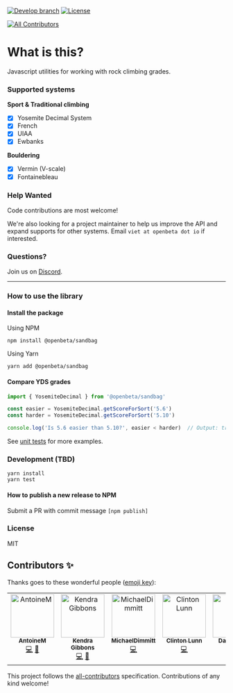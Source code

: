 [![Develop branch](https://github.com/openbeta/climbing-grades/actions/workflows/nodejs.yml/badge.svg?branch=develop)](https://github.com/OpenBeta/climbing-grades/actions/workflows/nodejs.yml?query=develop)  [![License](https://img.shields.io/github/license/openbeta/climbing-grades?style=flat-square)](./LICENSE)
<!-- ALL-CONTRIBUTORS-BADGE:START - Do not remove or modify this section -->
[![All Contributors](https://img.shields.io/badge/all_contributors-7-orange.svg?style=flat-square)](#contributors-)
<!-- ALL-CONTRIBUTORS-BADGE:END -->
# What is this?

Javascript utilities for working with rock climbing grades.

### Supported systems 

**Sport & Traditional climbing**
- [x] Yosemite Decimal System
- [x] French
- [x] UIAA
- [x] Ewbanks

**Bouldering**
- [x] Vermin (V-scale)
- [x] Fontainebleau

### Help Wanted

Code contributions are most welcome!

We're also looking for a project maintainer to help us improve the API and expand supports for other systems.  Email `viet at openbeta dot io` if interested.

### Questions?
Join us on [Discord](https://discord.gg/fY9DbRav8h).

---

### How to use the library

#### Install the package

Using NPM

```
npm install @openbeta/sandbag
```
Using Yarn
```
yarn add @openbeta/sandbag
```

#### Compare YDS grades
```javascript
import { YosemiteDecimal } from '@openbeta/sandbag'

const easier = YosemiteDecimal.getScoreForSort('5.6')
const harder = YosemiteDecimal.getScoreForSort('5.10')

console.log('Is 5.6 easier than 5.10?', easier < harder)  // Output: true
```

See [unit tests](./src/__tests__) for more examples.

### Development (TBD)

```
yarn install
yarn test
```

#### How to publish a new release to NPM
Submit a PR with commit message `[npm publish]`

### License

MIT

## Contributors ✨

Thanks goes to these wonderful people ([emoji key](https://allcontributors.org/docs/en/emoji-key)):

<!-- ALL-CONTRIBUTORS-LIST:START - Do not remove or modify this section -->
<!-- prettier-ignore-start -->
<!-- markdownlint-disable -->
<table>
  <tbody>
    <tr>
      <td align="center" valign="top" width="14.28%"><a href="https://github.com/AntoineMarnat"><img src="https://avatars.githubusercontent.com/u/28685732?v=4?s=100" width="100px;" alt="AntoineM"/><br /><sub><b>AntoineM</b></sub></a><br /><a href="https://github.com/OpenBeta/sandbag/commits?author=AntoineMarnat" title="Code">💻</a> <a href="#ideas-AntoineMarnat" title="Ideas, Planning, & Feedback">🤔</a></td>
      <td align="center" valign="top" width="14.28%"><a href="https://github.com/gibboj"><img src="https://avatars.githubusercontent.com/u/2992272?v=4?s=100" width="100px;" alt="Kendra Gibbons"/><br /><sub><b>Kendra Gibbons</b></sub></a><br /><a href="https://github.com/OpenBeta/sandbag/commits?author=gibboj" title="Code">💻</a> <a href="#ideas-gibboj" title="Ideas, Planning, & Feedback">🤔</a></td>
      <td align="center" valign="top" width="14.28%"><a href="https://twitter.com/m_dimmitt"><img src="https://avatars.githubusercontent.com/u/11463275?v=4?s=100" width="100px;" alt="MichaelDimmitt"/><br /><sub><b>MichaelDimmitt</b></sub></a><br /><a href="https://github.com/OpenBeta/sandbag/commits?author=MichaelDimmitt" title="Code">💻</a></td>
      <td align="center" valign="top" width="14.28%"><a href="http://clintonlunn.com"><img src="https://avatars.githubusercontent.com/u/24685932?v=4?s=100" width="100px;" alt="Clinton Lunn"/><br /><sub><b>Clinton Lunn</b></sub></a><br /><a href="https://github.com/OpenBeta/sandbag/commits?author=clintonlunn" title="Code">💻</a></td>
      <td align="center" valign="top" width="14.28%"><a href="https://github.com/DarrenZLew"><img src="https://avatars.githubusercontent.com/u/26758226?v=4?s=100" width="100px;" alt="Darren Lew"/><br /><sub><b>Darren Lew</b></sub></a><br /><a href="https://github.com/OpenBeta/sandbag/commits?author=DarrenZLew" title="Code">💻</a> <a href="#ideas-DarrenZLew" title="Ideas, Planning, & Feedback">🤔</a></td>
      <td align="center" valign="top" width="14.28%"><a href="https://github.com/l4u532"><img src="https://avatars.githubusercontent.com/u/88317742?v=4?s=100" width="100px;" alt="Klaus"/><br /><sub><b>Klaus</b></sub></a><br /><a href="https://github.com/OpenBeta/sandbag/commits?author=l4u532" title="Code">💻</a> <a href="#ideas-l4u532" title="Ideas, Planning, & Feedback">🤔</a></td>
      <td align="center" valign="top" width="14.28%"><a href="http://nathan.musoke.ca"><img src="https://avatars.githubusercontent.com/u/16665084?v=4?s=100" width="100px;" alt="Nathan Musoke"/><br /><sub><b>Nathan Musoke</b></sub></a><br /><a href="https://github.com/OpenBeta/sandbag/commits?author=musoke" title="Code">💻</a> <a href="#ideas-musoke" title="Ideas, Planning, & Feedback">🤔</a></td>
    </tr>
  </tbody>
</table>

<!-- markdownlint-restore -->
<!-- prettier-ignore-end -->

<!-- ALL-CONTRIBUTORS-LIST:END -->

This project follows the [all-contributors](https://github.com/all-contributors/all-contributors) specification. Contributions of any kind welcome!
